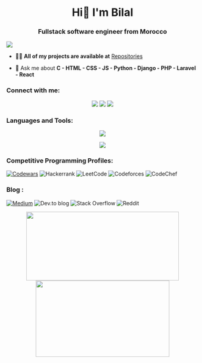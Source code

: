 
<h1 align="center">Hi👋 I'm Bilal</h1>
<h3 align="center">Fullstack software engineer from Morocco</h3>

<img src="https://github.com/Voxold/Voxold/issues/1#issue-2129048657">



- 👨‍💻 **All of my projects are available at** <a href="https://github.com/Voxold?tab=repositories">Repositories</a>

- 💬 Ask me about **C - HTML - CSS - JS - Python - Django - PHP - Laravel - React**

<h3 align="left">Connect with me:</h3>
<p align="center">
  <a href="https://skillicons.dev">
    <a href='https://www.linkedin.com/in/voxold/'><img src="https://skillicons.dev/icons?i=linkedin" /></a>
    <a href='https://twitter.com/bilal_ajaha'><img src="https://skillicons.dev/icons?i=twitter" /></a>
    <a href="mailto:bilalajaha@gmail.com"><img src="https://skillicons.dev/icons?i=gmail"/></a>
  </a>
</p>

<p align="left">
</p>

<h3 align="left">Languages and Tools:</h3>

<p align="center">
  <a href="https://skillicons.dev">
    <img src="https://skillicons.dev/icons?i=c,python,php,js,react,nodejs,angular,django,flask,mysql,linux,git" />
  </a>
</p>

<p align="center">
  <a href="https://skillicons.dev">
    <img src="https://skillicons.dev/icons?i=html,css,bootstrap,tailwind,ts,blender,ai,ps,figma,xd" />
  </a>
</p>


<h3>Competitive Programming Profiles:</h3>

<a href='https://www.codewars.com/users/Voxold' target='_blank' rel="codewars">![Codewars](https://img.shields.io/badge/Codewars-B1361E?style=for-the-badge&logo=codewars&logoColor=grey)<a/>
![Hackerrank](https://img.shields.io/badge/-Hackerrank-2EC866?style=for-the-badge&logo=HackerRank&logoColor=white)
![LeetCode](https://img.shields.io/badge/LeetCode-000000?style=for-the-badge&logo=LeetCode&logoColor=#d16c06)
![Codeforces](https://img.shields.io/badge/Codeforces-445f9d?style=for-the-badge&logo=Codeforces&logoColor=white)
![CodeChef](https://img.shields.io/badge/CodeChef-%23964B00.svg?style=for-the-badge&logo=CodeChef&logoColor=white)




<h3>Blog :</h3>

<a href='https://medium.com/@bilalajaha' target='_blank' rel="medium">![Medium](https://img.shields.io/badge/Medium-12100E?style=for-the-badge&logo=medium&logoColor=white)<a/>
![Dev.to blog](https://img.shields.io/badge/dev.to-0A0A0A?style=for-the-badge&logo=dev.to&logoColor=white)
![Stack Overflow](https://img.shields.io/badge/-Stackoverflow-FE7A16?style=for-the-badge&logo=stack-overflow&logoColor=white)
![Reddit](https://img.shields.io/badge/Reddit-%23FF4500.svg?style=for-the-badge&logo=Reddit&logoColor=white)





<p align="center">

  <img src="https://github-readme-stats.vercel.app/api/top-langs/?username=Voxold&layout=compact&theme=tokyonight" width="400px" height="180px"/>
  <img src="https://github-readme-stats.vercel.app/api?username=Voxold&show_icons=true&theme=ambient_gradient" width="350px" height="200px"/>

</p>
